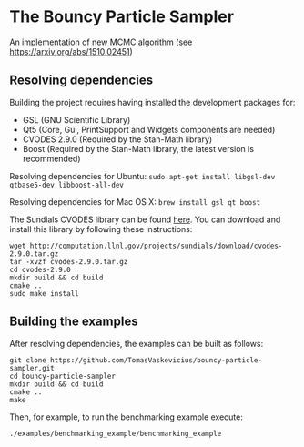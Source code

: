# The Bouncy Particle Sampler
An implementation of new MCMC algorithm (see https://arxiv.org/abs/1510.02451)

## Resolving dependencies

Building the project requires having installed the development packages for:
  * GSL (GNU Scientific Library)
  * Qt5 (Core, Gui, PrintSupport and Widgets components are needed)
  * CVODES 2.9.0 (Required by the Stan-Math library)
  * Boost (Required by the Stan-Math library, the latest version is recommended)

Resolving dependencies for Ubuntu:
`sudo apt-get install libgsl-dev qtbase5-dev libboost-all-dev`

Resolving dependencies for Mac OS X:
`brew install gsl qt boost`

The Sundials CVODES library can be found [here](http://computation.llnl.gov/projects/sundials/sundials-software).
You can download and install this library by following these instructions:
```
wget http://computation.llnl.gov/projects/sundials/download/cvodes-2.9.0.tar.gz
tar -xvzf cvodes-2.9.0.tar.gz
cd cvodes-2.9.0
mkdir build && cd build
cmake ..
sudo make install
```

## Building the examples

After resolving dependencies, the examples can be built as follows:

```
git clone https://github.com/TomasVaskevicius/bouncy-particle-sampler.git
cd bouncy-particle-sampler
mkdir build && cd build
cmake ..
make
````

Then, for example, to run the benchmarking example execute:

`./examples/benchmarking_example/benchmarking_example`
